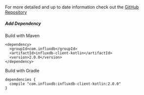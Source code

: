 For more detailed and up to date information check out the <a href="https://github.com/influxdata/influxdb-client-java/tree/master/client-kotlin" target="_blank"  rel="noreferrer">GitHub Repository</a>

##### Add Dependency

Build with Maven

```
<dependency>
  <groupId>com.influxdb</groupId>
  <artifactId>influxdb-client-kotlin</artifactId>
  <version>2.0.0</version>
</dependency>
```

Build with Gradle

```
dependencies {
  compile "com.influxdb:influxdb-client-kotlin:2.0.0"
}
```
